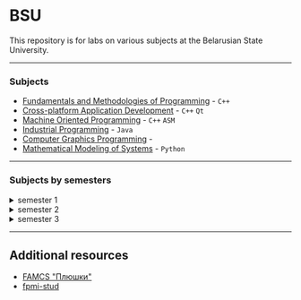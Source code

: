 # BSU
This repository is for labs on various subjects at the Belarusian State University.

---

### Subjects
- [Fundamentals and Methodologies of Programming](https://github.com/KozlovaNastya/BSU/tree/main/fundamentals) - `C++`
- [Cross-platform Application Development](https://github.com/KozlovaNastya/BSU/tree/main/cross-platform) - `C++` `Qt`
- [Machine Oriented Programming](https://github.com/KozlovaNastya/BSU/tree/main/machine) - `C++` `ASM`
- [Industrial Programming](https://github.com/KozlovaNastya/BSU/tree/main/industrial) - `Java`
- [Computer Graphics Programming](https://github.com/KozlovaNastya/BSU/tree/main/computer-graphics) -
- [Mathematical Modeling of Systems](https://github.com/KozlovaNastya/BSU/tree/main/modeling) - `Python`

---

### Subjects by semesters
<details>
<summary>semester 1</summary>
  
- [Fundamentals and Methodologies of Programming](https://github.com/KozlovaNastya/BSU/tree/main/fundamentals)
</details>
<details>

<summary>semester 2</summary>
  
- [Cross-platform Application Development](https://github.com/KozlovaNastya/BSU/tree/main/cross-platform)
- [Machine Oriented Programming](https://github.com/KozlovaNastya/BSU/tree/main/machine)
</details>
<details>
<summary>semester 3</summary>
  
- [Industrial Programming](https://github.com/KozlovaNastya/BSU/tree/main/industrial)
- [Computer Graphics Programming](https://github.com/KozlovaNastya/BSU/tree/main/computer-graphics)
- [Mathematical Modeling of Systems](https://github.com/KozlovaNastya/BSU/tree/main/modeling)
</details>

---

## Additional resources
- [FAMCS "Плюшки"](https://drive.google.com/drive/folders/1E-C97FkYpyokqisJagy1oZDOAcn1ly9g)
- [fpmi-stud](https://drive.google.com/drive/folders/1fHpN0onSWIi1IBraPW2ExMSHVeRX997I)
